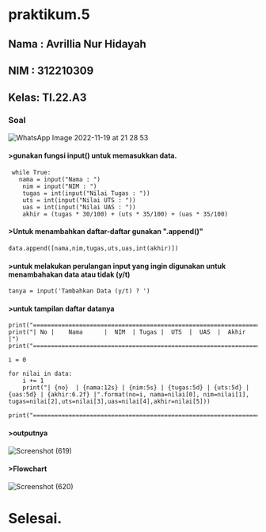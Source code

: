 # praktikum.5
## Nama : Avrillia Nur Hidayah
## NIM  : 312210309
## Kelas: TI.22.A3

### Soal

![WhatsApp Image 2022-11-19 at 21 28 53](https://user-images.githubusercontent.com/115686359/202855941-ac6d4707-9a66-490a-9ec3-d7d8ffbb0cef.jpeg)

#### >gunakan fungsi input() untuk memasukkan data.
```
 while True:  
   nama = input("Nama : ")
    nim = input("NIM : ")
    tugas = int(input("Nilai Tugas : "))
    uts = int(input("Nilai UTS : "))
    uas = int(input("Nilai UAS : "))
    akhir = (tugas * 30/100) + (uts * 35/100) + (uas * 35/100)
```

#### >Untuk menambahkan daftar-daftar gunakan ".append()"
```
data.append([nama,nim,tugas,uts,uas,int(akhir)])
```

#### >untuk melakukan perulangan input yang ingin digunakan untuk menambahakan data atau tidak (y/t)
```
tanya = input('Tambahkan Data (y/t) ? ')
```

#### >untuk tampilan daftar datanya
```
print("==================================================================")
print("| No |    Nama      |  NIM  | Tugas |  UTS  |  UAS  |  Akhir |")
print("==================================================================")

i = 0

for nilai in data:
    i += 1
    print("| {no}  | {nama:12s} | {nim:5s} | {tugas:5d} | {uts:5d} | {uas:5d} | {akhir:6.2f} |".format(no=i, nama=nilai[0], nim=nilai[1], tugas=nilai[2],uts=nilai[3],uas=nilai[4],akhir=nilai[5]))

print("==================================================================")
```

#### >outputnya

![Screenshot (619)](https://user-images.githubusercontent.com/115686359/202857437-818146b9-4b8a-4471-ab88-8abe28c37bd5.png)

#### >Flowchart

![Screenshot (620)](https://user-images.githubusercontent.com/115686359/202887643-03227871-59fd-49fa-8cf5-9e3c11b35996.png)

# Selesai.
